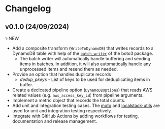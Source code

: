 # Changelog

<!--next-version-placeholder-->

## v0.1.0 (24/09/2024)

✨NEW

- Add a composite transform (`WriteToDynamoDB`) that writes records to a DynamoDB table with help of the [`batch_writer`](https://boto3.amazonaws.com/v1/documentation/api/latest/reference/services/dynamodb/table/batch_writer.html) of the boto3 package.
  - The batch writer will automatically handle buffering and sending items in batches. In addition, it will also automatically handle any unprocessed items and resend them as needed.
- Provide an option that handles duplicate records
  - _dedup_pkeys_ - List of keys to be used for deduplicating items in buffer.
- Create a dedicated pipeline option (`DynamoDBOptions`) that reads AWS related values (e.g. `aws_access_key_id`) from pipeline arguments.
- Implement a metric object that records the total counts.
- Add unit and integration testing cases. The [moto](https://github.com/getmoto/moto) and [localstack-utils](https://docs.localstack.cloud/user-guide/tools/testing-utils/) are used for unit and integration testing respectively.
- Integrate with GitHub Actions by adding workflows for testing, documentation and release management.

